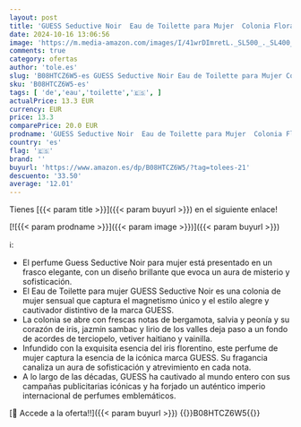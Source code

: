 ```yaml
---
layout: post
title: 'GUESS Seductive Noir  Eau de Toilette para Mujer  Colonia Floral  Fragancia Sensual  Larga Duración  30 ml'
date: 2024-10-16 13:06:56
image: 'https://m.media-amazon.com/images/I/41wrDImretL._SL500_._SL400_.jpg'
comments: true
category: ofertas
author: 'tole.es'
slug: 'B08HTCZ6W5-es GUESS Seductive Noir Eau de Toilette para Mujer Colonia...'
sku: 'B08HTCZ6W5-es'
tags: [ 'de','eau','toilette','🇪🇸', ]
actualPrice: 13.3 EUR
currency: EUR
price: 13.3
comparePrice: 20.0 EUR
prodname: 'GUESS Seductive Noir  Eau de Toilette para Mujer  Colonia Floral  Fragancia Sensual  Larga Duración  30 ml'
country: 'es'
flag: '🇪🇸'
brand: ''
buyurl: 'https://www.amazon.es/dp/B08HTCZ6W5/?tag=tolees-21'
descuento: '33.50'
average: '12.01'
---
```


Tienes [{{< param title >}}]({{< param buyurl >}}) en el siguiente enlace!

[![{{< param prodname >}}]({{< param image >}})]({{< param buyurl >}})

ℹ️:

- El perfume Guess Seductive Noir para mujer está presentado en un frasco elegante, con un diseño brillante que evoca un aura de misterio y sofisticación.
- El Eau de Toilette para mujer GUESS Seductive Noir es una colonia de mujer sensual que captura el magnetismo único y el estilo alegre y cautivador distintivo de la marca GUESS.
- La colonia se abre con frescas notas de bergamota, salvia y peonía y su corazón de iris, jazmín sambac y lirio de los valles deja paso a un fondo de acordes de terciopelo, vetiver haitiano y vainilla.
- Infundido con la exquisita esencia del iris florentino, este perfume de mujer captura la esencia de la icónica marca GUESS. Su fragancia canaliza un aura de sofisticación y atrevimiento en cada nota.
- A lo largo de las décadas, GUESS ha cautivado al mundo entero con sus campañas publicitarias icónicas y ha forjado un auténtico imperio internacional de perfumes emblemáticos.

[🛒 Accede a la oferta!!]({{< param buyurl >}})
{{<world>}}B08HTCZ6W5{{</world>}}
